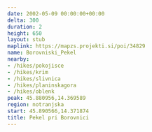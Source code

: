 ```yaml
---
date: 2002-05-09 00:00:00+00:00
delta: 300
duration: 2
height: 650
layout: stub
maplink: https://mapzs.projekti.si/poi/34829
name: Borovniski_Pekel
nearby:
- /hikes/pokojisce
- /hikes/krim
- /hikes/slivnica
- /hikes/planinskagora
- /hikes/oblenk
peak: 45.880956,14.369589
region: notranjska
start: 45.890566,14.371874
title: Pekel pri Borovnici
---
```

